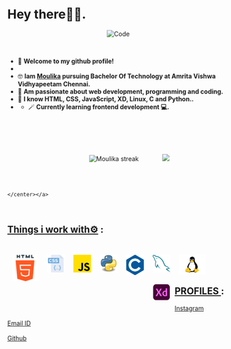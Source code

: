 
# <b>Hey there🙋‍♀️.</b>
<p align="center">
<img src="https://cdn.dribbble.com/users/1059583/screenshots/4171367/coding-freak.gif" alt="Code"></p>
<br>

- 👋 <b>Welcome to my github profile!</b>
- 
- 🤓 <b>Iam [Moulika](https://www.instagram.com/moulika_sai_/) pursuing Bachelor Of Technology at Amrita Vishwa Vidhyapeetam Chennai.  </b>
- 🔭 <b>Am passionate about web development, programming and coding.  </b>
- 🤹 <b>I know HTML, CSS, JavaScript, XD, Linux, C and Python..</b>
- - 🪄 <b>Currently learning frontend development 💻.</b>

<br>
<p align="center">
    <a>
        <img style="margin:50px" alt="Moulika streak" src="https://github-readme-streak-stats.herokuapp.com/?user=moulika183&theme=midnight-purple&hide_border=true&border=DD0404&ring=00DDCF&background=000000&stroke=00DDAA&fire=DD08DC&currStreakNum=DD0202"/>
        <img src="https://github-readme-stats.vercel.app/api?username=moulika183"/>

    </center></a>
</p>
<br>

## <u>Things i work with⚙️</u> :

<br>
<img align="left" alt="HTML5" width="60px" style="margin:10px"  src="assets/html-5.png" />
<img align="left" alt="CSS3" width="40px" style="margin:10px"  src="assets/css.png" />
<img align="left" alt="JavaScript" width="40px" style="margin:10px"  src="assets/js.png" />
<img align="left" alt="Python" width="40px" style="margin:10px"  src="assets/python.png" />
<img align="left" alt="c" width="40px" style="margin:10px"  src="assets/c.png" />
<img align="left" alt="c" width="40px" style="margin:10px"  src="assets/mysql.png" />
<img align="left" alt="linux" width="60px" style="margin:10px"  src="assets/linux.png" />
<img align="left" alt="Xd" width="40px" style="margin:10px"  src="assets/xd.png" />
<br> 
<br>
<br>

## <u>PROFILES </u> :
[Instagram](https://www.instagram.com/moulika_sai_/)
<br>
<br>
[Email ID](mailto:ch.en.u4cse21232@ch.students.amrita.edu)
<br>
<br>
[Github](https://github.com/moulika183/)
<br>

</span>
